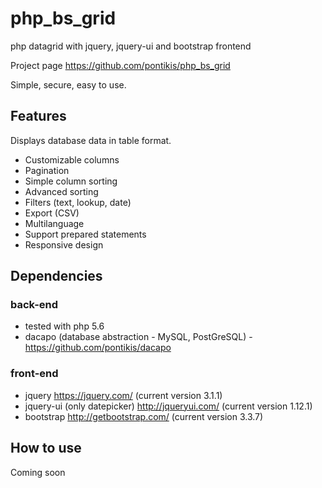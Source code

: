 # php_bs_grid
php datagrid with jquery, jquery-ui and bootstrap frontend

Project page https://github.com/pontikis/php_bs_grid

Simple, secure, easy to use.

## Features

Displays database data in table format.

* Customizable columns
* Pagination
* Simple column sorting
* Advanced sorting
* Filters (text, lookup, date)
* Export (CSV)
* Multilanguage
* Support prepared statements
* Responsive design

## Dependencies

### back-end
* tested with php 5.6
* dacapo (database abstraction - MySQL, PostGreSQL) - https://github.com/pontikis/dacapo

### front-end
* jquery https://jquery.com/ (current version 3.1.1)
* jquery-ui (only datepicker) http://jqueryui.com/ (current version 1.12.1)
* bootstrap http://getbootstrap.com/ (current version 3.3.7)

## How to use

Coming soon